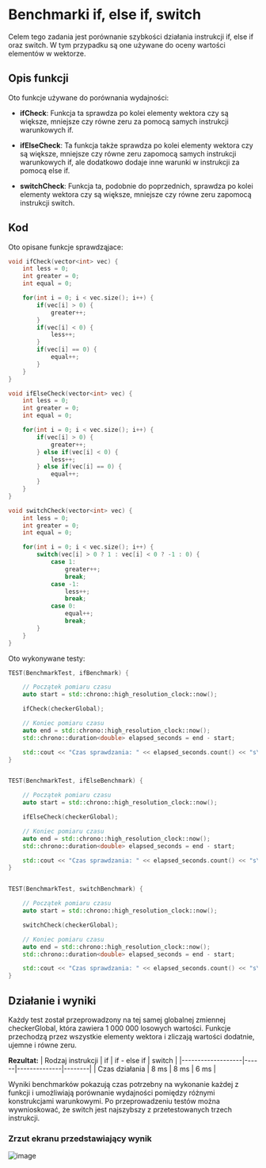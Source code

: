 # Benchmarki if, else if, switch

Celem tego zadania jest porównanie szybkości działania instrukcji if, else if oraz switch. W tym przypadku są one używane do oceny wartości elementów w wektorze.

## Opis funkcji

Oto funkcje używane do porównania wydajności:

- **ifCheck**: Funkcja ta sprawdza po kolei elementy wektora czy są większe, mniejsze czy równe zeru za pomocą samych instrukcji warunkowych if.

- **ifElseCheck**: Ta funkcja także sprawdza po kolei elementy wektora czy są większe, mniejsze czy równe zeru zapomocą samych instrukcji warunkowych if, ale dodatkowo dodaje inne warunki w instrukcji za pomocą else if.

- **switchCheck**: Funkcja ta, podobnie do poprzednich, sprawdza po kolei elementy wektora czy są większe, mniejsze czy równe zeru zapomocą instrukcji switch.

## Kod
Oto opisane funkcje sprawdząjace:
```cpp
void ifCheck(vector<int> vec) {
    int less = 0;
    int greater = 0;
    int equal = 0;

    for(int i = 0; i < vec.size(); i++) {
        if(vec[i] > 0) {
            greater++;
        }
        if(vec[i] < 0) {
            less++;
        }
        if(vec[i] == 0) {
            equal++;
        }
    }
}

void ifElseCheck(vector<int> vec) {
    int less = 0;
    int greater = 0;
    int equal = 0;

    for(int i = 0; i < vec.size(); i++) {
        if(vec[i] > 0) {
            greater++;
        } else if(vec[i] < 0) {
            less++;
        } else if(vec[i] == 0) {
            equal++;
        }
    }
}

void switchCheck(vector<int> vec) {
    int less = 0;
    int greater = 0;
    int equal = 0;

    for(int i = 0; i < vec.size(); i++) {
        switch(vec[i] > 0 ? 1 : vec[i] < 0 ? -1 : 0) {
            case 1:
                greater++;
                break;
            case -1:
                less++;
                break;
            case 0:
                equal++;
                break;
        }
    }
}
```

Oto wykonywane testy:
```cpp
TEST(BenchmarkTest, ifBenchmark) {

    // Początek pomiaru czasu
    auto start = std::chrono::high_resolution_clock::now();

    ifCheck(checkerGlobal);

    // Koniec pomiaru czasu
    auto end = std::chrono::high_resolution_clock::now();
    std::chrono::duration<double> elapsed_seconds = end - start;

    std::cout << "Czas sprawdzania: " << elapsed_seconds.count() << "s\n";
}


TEST(BenchmarkTest, ifElseBenchmark) {

    // Początek pomiaru czasu
    auto start = std::chrono::high_resolution_clock::now();

    ifElseCheck(checkerGlobal);

    // Koniec pomiaru czasu
    auto end = std::chrono::high_resolution_clock::now();
    std::chrono::duration<double> elapsed_seconds = end - start;

    std::cout << "Czas sprawdzania: " << elapsed_seconds.count() << "s\n";
}


TEST(BenchmarkTest, switchBenchmark) {

    // Początek pomiaru czasu
    auto start = std::chrono::high_resolution_clock::now();

    switchCheck(checkerGlobal);

    // Koniec pomiaru czasu
    auto end = std::chrono::high_resolution_clock::now();
    std::chrono::duration<double> elapsed_seconds = end - start;

    std::cout << "Czas sprawdzania: " << elapsed_seconds.count() << "s\n";
}
```


## Działanie i wyniki
Każdy test został przeprowadzony na tej samej globalnej zmiennej checkerGlobal, która zawiera 1 000 000 losowych wartości. Funkcje przechodzą przez wszystkie elementy wektora i zliczają wartości dodatnie, ujemne i równe zeru.

**Rezultat:**
| Rodzaj instrukcji | if   | if - else if | switch |
|-------------------|------|--------------|--------|
| Czas działania    | 8 ms | 8 ms         | 6 ms   |


Wyniki benchmarków pokazują czas potrzebny na wykonanie każdej z funkcji i umożliwiają porównanie wydajności pomiędzy różnymi konstrukcjami warunkowymi. Po przeprowadzeniu testów można wywnioskować, że switch jest najszybszy z przetestowanych trzech instrukcji.

### Zrzut ekranu przedstawiający wynik
![image](https://github.com/user-attachments/assets/e8e5eb32-e2e1-4a1e-ae66-9d48eac9cc50)
